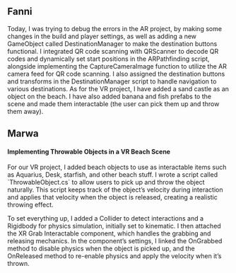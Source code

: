 <h2>Fanni</h2>
Today, I was trying to debug the errors in the AR project, by making some changes in the build and player settings, as well as adding a new GameObject called DestinationManager to make the destination buttons functional. 
I integrated QR code scanning with QRScanner to decode QR codes and dynamically set start positions in the ARPathfinding script, alongside implementing the CaptureCameraImage function to utilize the AR camera feed for QR code scanning. 
I also assigned the destination buttons and transforms in the DestinationManager script to handle navigation to various destinations. 
As for the VR project, I have added a sand castle as an object on the beach. I have also added banana and fish prefabs to the scene and made them interactable (the user can pick them up and throw them away). 

<h2>Marwa</h2>

<h4>Implementing Throwable Objects in a VR Beach Scene</h4>
For our VR project, I added beach objects to use as interactable items such as Aquarius, Desk, starfish, and other beach stuff. I wrote a script called `ThrowableObject.cs` to allow users to pick up and throw the object naturally. This script keeps track of the object’s velocity during interaction and applies that velocity when the object is released, creating a realistic throwing effect.

To set everything up, I added a Collider to detect interactions and a Rigidbody for physics simulation, initially set to kinematic. I then attached the XR Grab Interactable component, which handles the grabbing and releasing mechanics. In the component’s settings, I linked the OnGrabbed method to disable physics when the object is picked up, and the OnReleased method to re-enable physics and apply the velocity when it’s thrown.
